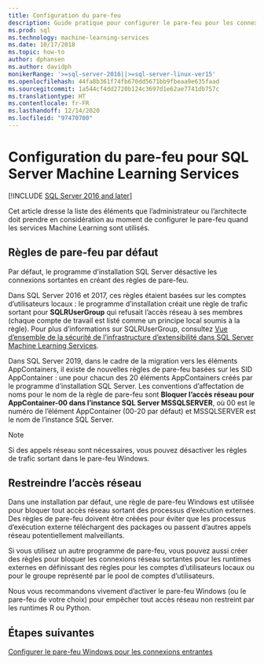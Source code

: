 ```yaml
---
title: Configuration du pare-feu
description: Guide pratique pour configurer le pare-feu pour les connexions sortantes de SQL Server Machine Learning Services.
ms.prod: sql
ms.technology: machine-learning-services
ms.date: 10/17/2018
ms.topic: how-to
author: dphansen
ms.author: davidph
monikerRange: '>=sql-server-2016||>=sql-server-linux-ver15'
ms.openlocfilehash: 44fa8b361f74fb670dd5671bb9fbeaa9e635faad
ms.sourcegitcommit: 1a544cf4dd2720b124c3697d1e62ae7741db757c
ms.translationtype: HT
ms.contentlocale: fr-FR
ms.lasthandoff: 12/14/2020
ms.locfileid: "97470700"
---
```

# <a name="firewall-configuration-for-sql-server-machine-learning-services"></a>Configuration du pare-feu pour SQL Server Machine Learning Services
[!INCLUDE [SQL Server 2016 and later](../../includes/applies-to-version/sqlserver2016.md)]

Cet article dresse la liste des éléments que l’administrateur ou l’architecte doit prendre en considération au moment de configurer le pare-feu quand les services Machine Learning sont utilisés.

## <a name="default-firewall-rules"></a>Règles de pare-feu par défaut

Par défaut, le programme d’installation SQL Server désactive les connexions sortantes en créant des règles de pare-feu.

Dans SQL Server 2016 et 2017, ces règles étaient basées sur les comptes d’utilisateurs locaux : le programme d’installation créait une règle de trafic sortant pour **SQLRUserGroup** qui refusait l’accès réseau à ses membres (chaque compte de travail est listé comme un principe local soumis à la règle). Pour plus d’informations sur SQLRUserGroup, consultez [Vue d’ensemble de la sécurité de l’infrastructure d’extensibilité dans SQL Server Machine Learning Services](../../machine-learning/concepts/security.md#sqlrusergroup).

Dans SQL Server 2019, dans le cadre de la migration vers les éléments AppContainers, il existe de nouvelles règles de pare-feu basées sur les SID AppContainer : une pour chacun des 20 éléments AppContainers créés par le programme d’installation SQL Server. Les conventions d’affectation de noms pour le nom de la règle de pare-feu sont **Bloquer l’accès réseau pour AppContainer-00 dans l’instance SQL Server MSSQLSERVER**, où 00 est le numéro de l’élément AppContainer (00-20 par défaut) et MSSQLSERVER est le nom de l’instance SQL Server.

> [!Note]
> Si des appels réseau sont nécessaires, vous pouvez désactiver les règles de trafic sortant dans le pare-feu Windows.

## <a name="restrict-network-access"></a>Restreindre l’accès réseau

Dans une installation par défaut, une règle de pare-feu Windows est utilisée pour bloquer tout accès réseau sortant des processus d’exécution externes. Des règles de pare-feu doivent être créées pour éviter que les processus d’exécution externe téléchargent des packages ou passent d’autres appels réseau potentiellement malveillants.

Si vous utilisez un autre programme de pare-feu, vous pouvez aussi créer des règles pour bloquer les connexions réseau sortantes pour les runtimes externes en définissant des règles pour les comptes d’utilisateurs locaux ou pour le groupe représenté par le pool de comptes d’utilisateurs.

Nous vous recommandons vivement d’activer le pare-feu Windows (ou le pare-feu de votre choix) pour empêcher tout accès réseau non restreint par les runtimes R ou Python.

## <a name="next-steps"></a>Étapes suivantes

[Configurer le pare-feu Windows pour les connexions entrantes](../../database-engine/configure-windows/configure-a-windows-firewall-for-database-engine-access.md)
